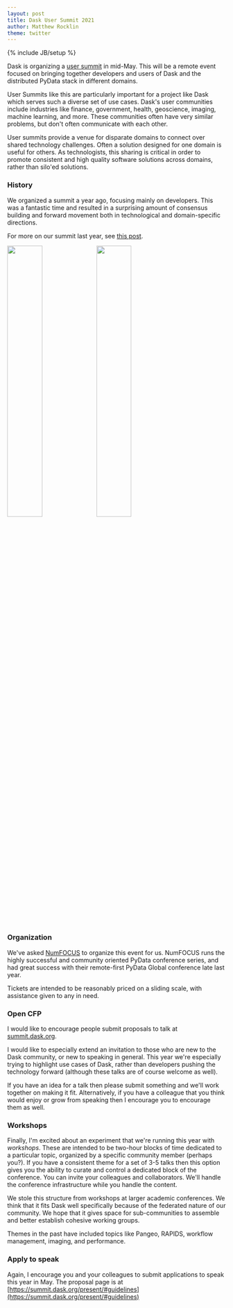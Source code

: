 ```yaml
---
layout: post
title: Dask User Summit 2021
author: Matthew Rocklin
theme: twitter
---
```


{% include JB/setup %}

Dask is organizing a [user summit](https://summit.dask.org) in mid-May.
This will be a remote event focused on bringing together developers and users of Dask and the distributed PyData stack in different domains.

User Summits like this are particularly important for a project like Dask
which serves such a diverse set of use cases.
Dask's user communities include industries like finance, government, health,
geoscience, imaging, machine learning, and more. These communities often have
very similar problems, but don't often communicate with each other.

User summits provide a venue for disparate domains to connect over shared
technology challenges. Often a solution designed for one domain is useful for
others. As technologists, this sharing is critical in order to promote
consistent and high quality software solutions across domains, rather than
silo'ed solutions.

### History

We organized a summit a year ago, focusing mainly on developers.
This was a fantastic time and resulted in a surprising amount of consensus building and forward movement both in technological and domain-specific directions.

For more on our summit last year, see [this post](../../../2020/04/28/dask-summit.html).

<img src="https://pbs.twimg.com/media/ERykEc9XUAEFq-L?format=jpg&name=large"
     width="40%">
<img src="https://pbs.twimg.com/media/ERzXhHnWAAE_zDA?format=jpg&name=large"
    width="40%">

### Organization

We've asked [NumFOCUS](https://numfocus.org) to organize this event for us.
NumFOCUS runs the highly successful and community oriented PyData conference
series, and had great success with their remote-first PyData Global conference
late last year.

Tickets are intended to be reasonably priced on a sliding scale, with assistance given to any in need.

### Open CFP

I would like to encourage people submit proposals to talk at [summit.dask.org](https://summit.dask.org).

I would like to especially extend an invitation to those who are new to
the Dask community, or new to speaking in general. This year we're especially
trying to highlight use cases of Dask, rather than developers pushing the
technology forward (although these talks are of course welcome as well).

If you have an idea for a talk then please submit something and we'll work
together on making it fit. Alternatively, if you have a colleague that you
think would enjoy or grow from speaking then I encourage you to encourage them
as well.

### Workshops

Finally, I'm excited about an experiment that we're running this year with
_workshops_. These are intended to be two-hour blocks of time dedicated to
a particular topic, organized by a specific community member (perhaps you?).
If you have a consistent theme for a set of 3-5 talks then this option gives
you the ability to curate and control a dedicated block of the conference. You
can invite your colleagues and collaborators. We'll handle the conference
infrastructure while you handle the content.

We stole this structure from workshops at larger academic conferences. We
think that it fits Dask well specifically because of the federated nature of
our community. We hope that it gives space for sub-communities to assemble and
better establish cohesive working groups.

Themes in the past have included topics like Pangeo, RAPIDS, workflow
management, imaging, and performance.

### Apply to speak

Again, I encourage you and your colleagues to submit applications to speak this
year in May. The proposal page is at
[https://summit.dask.org/present/#guidelines](https://summit.dask.org/present/#guidelines)
